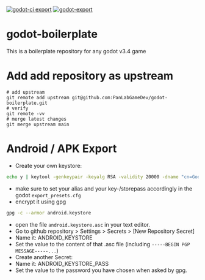 [![godot-ci export](https://github.com/PanLabGameDev/godot-boilerplate/actions/workflows/godot-ci.yml/badge.svg)](https://github.com/PanLabGameDev/godot-boilerplate/actions/workflows/godot-ci.yml)
[![godot-export](https://github.com/PanLabGameDev/godot-boilerplate/actions/workflows/godot-export.yml/badge.svg)](https://github.com/PanLabGameDev/godot-boilerplate/actions/workflows/godot-export.yml)

# godot-boilerplate

This is a boilerplate repository for any godot v3.4 game

# Add add repository as upstream

```
# add upstream
git remote add upstream git@github.com:PanLabGameDev/godot-boilerplate.git
# verify
git remote -vv
# merge latest changes
git merge upstream main
```

# Android / APK Export

- Create your own keystore:

```bash
echo y | keytool -genkeypair -keyalg RSA -validity 20000 -dname "cn=Godot, ou=GameDev, o=PanLab, c=AT" -alias godot -keypass godotpass -storepass godotpass -keystore android.keystore
```

- make sure to set your alias and your key-/storepass accordingly in the godot `export_presets.cfg`
- encrypt it using gpg

```bash
gpg -c --armor android.keystore
```

- open the file `android.keystore.asc` in your text editor.
- Go to github repository > Settings > Secrets > [New Repository Secret]
- Name it: ANDROID_KEYSTORE
- Set the value to the content of that .asc file (including `-----BEGIN PGP MESSAGE-----...`)
- Create another Secret:
- Name it: ANDROID_KEYSTORE_PASS
- Set the value to the password you have chosen when asked by gpg.
